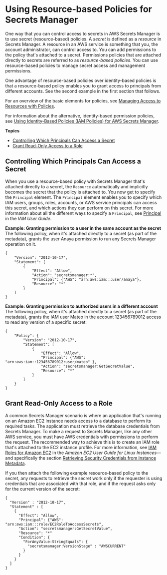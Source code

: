 # Using Resource\-based Policies for Secrets Manager<a name="auth-and-access_resource-based-policies"></a>

One way that you can control access to secrets in AWS Secrets Manager is to use secret \(resource\-based\) policies\. A *secret* is defined as a *resource* in Secrets Manager\. A resource in an AWS service is something that you, the account administrator, can control access to\. You can add permissions to the policy that's attached to a secret\. Permissions policies that are attached directly to secrets are referred to as *resource\-based policies*\. You can use resource\-based policies to manage secret access and management permissions\.

One advantage of resource\-based policies over identity\-based policies is that a resource\-based policy enables you to grant access to principals from different accounts\. See the second example in the first section that follows\.

For an overview of the basic elements for policies, see [Managing Access to Resources with Policies](auth-and-access_overview.md#auth-and-access_resource-access)\.

For information about the alternative, identity\-based permission policies, see [Using Identity\-Based Policies \(IAM Policies\) for AWS Secrets Manager](auth-and-access_identity-based-policies.md)\.

**Topics**
+ [Controlling Which Principals Can Access a Secret](#permissions_grant-limited-principal)
+ [Grant Read\-Only Access to a Role](#example_1)

## Controlling Which Principals Can Access a Secret<a name="permissions_grant-limited-principal"></a>

When you use a resource\-based policy with Secrets Manager that's attached directly to a secret, the `Resource` automatically and implicitly becomes the secret that the policy is attached to\. You now get to specify the `Principal` element\. The `Principal` element enables you to specify which IAM users, groups, roles, accounts, or AWS service principals can access this secret, and which actions they can perform on this secret\. For more information about all the different ways to specify a `Principal`, see [Principal](http://docs.aws.amazon.com/IAM/latest/UserGuide/reference_policies_elements.html#Principal) in the *IAM User Guide*\.

**Example: Granting permission to a user in the same account as the secret**  
The following policy, when it's attached directly to a secret \(as part of the metadata\), grants the user Anaya permission to run any Secrets Manager operation on it\.

```
{
    "Version": "2012-10-17",
    "Statement": [
        {
            "Effect": "Allow",
            "Action": "secretsmanager:*",
            "Principal": {"AWS": "arn:aws:iam:::user/anaya"},
            "Resource": "*"
        }
    ]
}
```

**Example: Granting permission to authorized users in a different account**  
The following policy, when it's attached directly to a secret \(as part of the metadata\), grants the IAM user Mateo in the account 123456789012 access to read any version of a specific secret:

```
{
    "Policy": {
        "Version": "2012-10-17",
        "Statement": [
            {
                "Effect": "Allow",
                "Principal": {"AWS": "arn:aws:iam::123456789012:user/mateo" },
                "Action": "secretsmanager:GetSecretValue",
                "Resource": "*"
            }
        ]
    }
}
```

## Grant Read\-Only Access to a Role<a name="example_1"></a>

A common Secrets Manager scenario is where an application that's running on an Amazon EC2 instance needs access to a database to perform its required tasks\. The application must retrieve the database credentials from Secrets Manager\. To make a request to Secrets Manager, like any other AWS service, you must have AWS credentials with permissions to perform the request\. The recommended way to achieve this is to create an IAM role that's attached to the EC2 instance profile\. For more information, see [IAM Roles for Amazon EC2]() in the *Amazon EC2 User Guide for Linux Instances*—and specifically the section [Retrieving Security Credentials from Instance Metadata](http://docs.aws.amazon.com/AWSEC2/latest/UserGuide/auth-and-access.xmliam-roles-for-amazon-ec2.html#instance-metadata-security-credentials)\.

If you then attach the following example resource\-based policy to the secret, any requests to retrieve the secret work only if the requester is using credentials that are associated with that role, and if the request asks only for the current version of the secret:

```
{
  "Version" : "2012-10-17",
  "Statement" : [
    {
      "Effect": "Allow",
      "Principal": {"AWS": "arn:aws:iam:::role/EC2RoleToAccessSecrets",
      "Action": "secretsmanager:GetSecretValue",
      "Resource": "*"
      "Condition": {
        "ForAnyValue:StringEquals": {
          "secretsmanager:VersionStage" : "AWSCURRENT"
        }
      }
    }
  ]
}
```